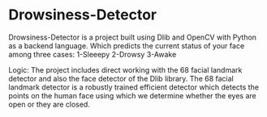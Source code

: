 ﻿# Drowsiness-Detector
 Drowsiness-Detector is a project built using Dlib and OpenCV with Python as a backend language.
Which predicts the current status of your face among three cases:
1-Sleeepy
2-Drowsy
3-Awake

Logic:
The project includes direct working with the 68 facial landmark detector and also the face detector of the Dlib library. The 68 facial landmark detector is a robustly trained efficient detector which detects the points on the human face using which we determine whether the eyes are open or they are closed.
